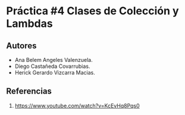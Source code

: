 # Práctica #4 Clases de Colección y Lambdas

## Autores
* Ana Belem Angeles Valenzuela. 
* Diego Castañeda Covarrubias.
* Herick Gerardo Vizcarra Macias.

## Referencias
1. https://www.youtube.com/watch?v=KcEvHq8Pqs0
